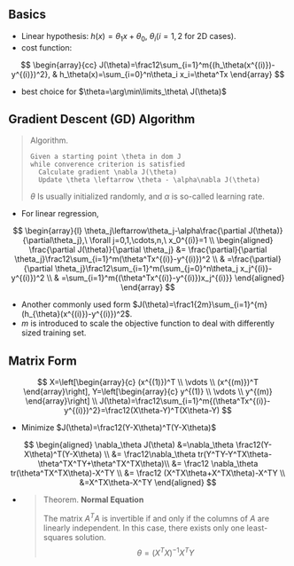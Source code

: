 ## Basics

- Linear hypothesis: $h(x)=\theta_1x+\theta_0,\ \theta_i(i=1,2\text{ for 2D cases})$.
- cost function: 

$$
\begin{array}{cc}
J(\theta)=\frac12\sum_{i=1}^m{(h_\theta(x^{(i)})-y^{(i)})^2}, & 
h_\theta(x)=\sum_{i=0}^n\theta_i x_i=\theta^Tx
\end{array}
$$

- best choice for $\theta=\arg\min\limits_\theta\ J(\theta)$

## Gradient Descent (GD) Algorithm

> Algorithm.
>
> ```pseudocode
> Given a starting point \theta in dom J
> while converence criterion is satisfied
> 	Calculate gradient \nabla J(\theta)
> 	Update \theta \leftarrow \theta - \alpha\nabla J(\theta)
> ```
>
> $\theta$ Is usually initialized randomly, and $\alpha$ is so-called learning rate.

- For linear regression,

$$
\begin{array}{l}
\theta_j\leftarrow\theta_j-\alpha\frac{\partial J(\theta)}{\partial\theta_j},\ \forall j=0,1,\cdots,n,\ x_0^{(i)}=1 \\
\begin{aligned}
\frac{\partial J(\theta)}{\partial \theta_j} &= \frac{\partial}{\partial \theta_j}\frac12\sum_{i=1}^m(\theta^Tx^{(i)}-y^{(i)})^2 \\
& =\frac{\partial}{\partial \theta_j}\frac12\sum_{i=1}^m(\sum_{j=0}^n\theta_j x_j^{(i)}-y^{(i)})^2 \\
& =\sum_{i=1}^m{(\theta^Tx^{(i)}-y^{(i)})x_j^{(i)}}
\end{aligned}
\end{array}
$$

- Another commonly used form $J(\theta)=\frac1{2m}\sum_{i=1}^{m}(h_{\theta}(x^{(i)})-y^{(i)})^2$.
- $m$ is introduced to scale the objective function to deal with differently sized training set.

## Matrix Form

$$
X=\left[\begin{array}{c}
(x^{(1)})^T \\
\vdots \\
(x^{(m)})^T
\end{array}\right], Y=\left[\begin{array}{c}
y^{(1)} \\
\vdots \\
y^{(m)}
\end{array}\right] \\
J(\theta)=\frac12\sum_{i=1}^m{(\theta^Tx^{(i)}-y^{(i)})^2}=\frac12(X\theta-Y)^T(X\theta-Y)
$$

- Minimize $J(\theta)=\frac12(Y-X\theta)^T(Y-X\theta)$

$$
\begin{aligned}
\nabla_\theta J(\theta) &=\nabla_\theta \frac12(Y-X\theta)^T(Y-X\theta) \\
&= \frac12\nabla_\theta tr(Y^TY-Y^TX\theta-\theta^TX^TY+\theta^TX^TX\theta)\\
&= \frac12 \nabla_\theta tr(\theta^TX^TX\theta)-X^TY \\
&= \frac12 (X^TX\theta+X^TX\theta)-X^TY \\
&=X^TX\theta-X^TY
\end{aligned}
$$

- > Theorem. **Normal Equation**
    >
    > The matrix $A^TA$ is invertible if and only if the columns of $A$ are linearly independent. In this case, there exists only one least-squares solution.
    > $$
    > \theta=(X^TX)^{-1}X^TY
    > $$


